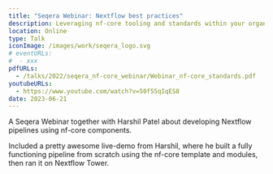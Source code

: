 ```yaml
---
title: "Seqera Webinar: Nextflow best practices"
description: Leveraging nf-core tooling and standards within your organization.
location: Online
type: Talk
iconImage: /images/work/seqera_logo.svg
# eventURLs:
#  - xxx
pdfURLs:
  - /talks/2022/seqera_nf-core_webinar/Webinar_nf-core_standards.pdf
youtubeURLs:
  - https://www.youtube.com/watch?v=50f55qIqES8
date: 2023-06-21
---
```


A Seqera Webinar together with Harshil Patel about developing Nextflow pipelines using nf-core components.

Included a pretty awesome live-demo from Harshil, where he built a fully functioning pipeline from scratch using the nf-core template and modules, then ran it on Nextflow Tower.
